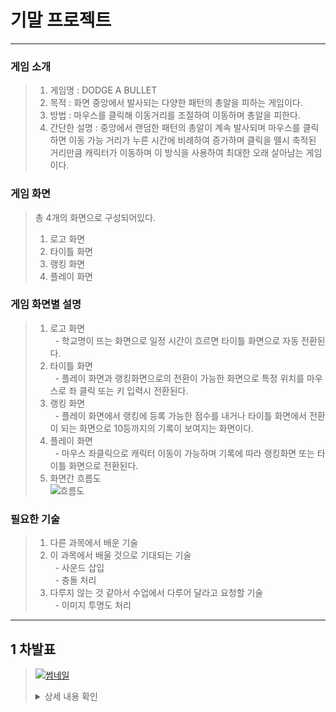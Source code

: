 # 기말 프로젝트
------------
### 게임 소개
> 1. 게임명 : DODGE A BULLET  
> 2. 목적 : 화면 중앙에서 발사되는 다양한 패턴의 총알을 피하는 게임이다.  
> 3. 방법 : 마우스를 클릭해 이동거리를 조절하여 이동하며 총알을 피한다.  
> 4. 간단한 설명 : 중앙에서 랜덤한 패턴의 총알이 계속 발사되며 마우스를 클릭하면 이동 가능 거리가 누른 시간에 비례하여 증가하며 클릭을 뗄시 축적된 거리만큼 캐릭터가 이동하며 이 방식을 사용하여 최대한 오래 살아남는 게임이다.  
### 게임 화면
> 총 4개의 화면으로 구성되어있다.  
> 1. 로고 화면  
> 2. 타이틀 화면  
> 3. 랭킹 화면  
> 4. 플레이 화면  
### 게임 화면별 설명
> 1. 로고 화면  
> &nbsp;  - 학교명이 뜨는 화면으로 일정 시간이 흐르면 타이틀 화면으로 자동 전환된다.  
> 2. 타이틀 화면  
> &nbsp;  - 플레이 화면과 랭킹화면으로의 전환이 가능한 화면으로 특정 위치를 마우스로 좌 클릭 또는 키 입력시 전환된다.  
> 3. 랭킹 화면  
> &nbsp;  - 플레이 화면에서 랭킹에 등록 가능한 점수를 내거나 타이틀 화면에서 전환이 되는 화면으로 10등까지의 기록이 보여지는 화면이다.  
> 4. 플레이 화면  
> &nbsp;  - 마우스 좌클릭으로 캐릭터 이동이 가능하며 기록에 따라 랭킹화면 또는 타이틀 화면으로 전환된다.  
> 5. 화면간 흐름도  
> ![흐름도](https://user-images.githubusercontent.com/63406107/94263799-93d74480-ff70-11ea-80f8-772320c472c1.PNG)  
### 필요한 기술
> 1. 다른 과목에서 배운 기술  
> 2. 이 과목에서 배울 것으로 기대되는 기술  
> &nbsp;  - 사운드 삽입  
> &nbsp;  - 충돌 처리  
> 3. 다루지 않는 것 같아서 수업에서 다루어 달라고 요청할 기술  
> &nbsp;  - 이미지 투명도 처리  
--------------  
## 1 차발표  
> [![썸네일](https://user-images.githubusercontent.com/63406107/95656280-359d8a80-0b48-11eb-8d1b-c92decb452d4.PNG)](https://youtu.be/o7kE9Cnu8Jw)  
> <details markdown="1">
> <summary>상세 내용 확인</summary>  
> 
> 1. 게임 컨셉  
> ![예시게임](https://user-images.githubusercontent.com/63406107/95656260-0e46bd80-0b48-11eb-82d3-3b71dc0b552c.gif)  
> 보이는 영상은 개발할 게임의 틀과 같은 형식의 게임 영상입니다.  
> 영상대로 화면 곳곳에서 발사되는 총알 즉 장애물을 캐릭터를 조작하여 피하면서 최대한 오래 버티는 게임입니다.  
> 2. 개발 범위  
> ![개발범위](https://user-images.githubusercontent.com/63406107/95656553-20c1f680-0b4a-11eb-80d2-d1a972851017.PNG)  
> 캐릭터는 기본적으로 키입력을 통한 이동이 가능하며 추가적으로 마우스 입력을 통한 이동도 가능하도록  
> 구현 할 예정입니다. 장애물은 맵 곳곳에서 다양한 패턴으로 발사됩니다, 버틴 시간에 따라 난이도가  
> 증가하며 증가하는 난이도에 따라 장애물에 피격될 시 잃는 체력이 증가하게 됩니다. 사운드는 최소 4종을  
> 사용할 예정이며 애니메이션은 최소 2종의 애니메이션을 구현할 예정입니다. 맵은 단일맵으로 하나의 맵을  
> 사용하며 시간과 아이템에 따라 점수에 반영됩니다. 게임이 종료될 시 조건에 따라 랭킹 등록이 가능하도록  
> 구현할 예정입니다.  
> 3. 주차별 계획  
> ![주차별 계획](https://user-images.githubusercontent.com/63406107/95656556-228bba00-0b4a-11eb-939c-40154b854e6d.PNG)  
> 1주차 리소스 수집과 사용할 캔버스 생성  
> 2주차 조작할 캐릭터와 키입력 기능 구현  
> 3주차 마우스 입력 기능 구현  
> 4주차와 5주차 장애물 구현 및 패턴 구현  
> 6주차 랭킹 관련 기능 구현  
> 7주차 사운드와 밸런스 조절  
> 8주차 마무리  
> 4. 예상 게임 실행 흐름  
> ![예상 게임 실행 흐름](https://user-images.githubusercontent.com/63406107/95656558-24557d80-0b4a-11eb-9481-2c3b045fadd4.PNG)  
> 장애물이 화면 곳곳에서 발사되고 이와 동시에 아이템도 등장합니다.  
> 장애물에 피격 될시 좌상단의 체력바가 닳게 되며 상단의 흐름 시간과 먹은 아이템에 따라 스코어가  
> 시시각각으로 변하며 좌상단의체력이 0이되면 조건에 따라 랭킹등록 화면 또는 타이틀 화면으로 전환됩니다.  
>
> </details>
